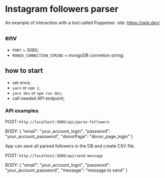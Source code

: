 # Instagram followers parser

An example of interaction with a tool called Puppeteer.
site: https://pptr.dev/

## env

- `PORT` = 3080;
- `MONGO_CONNECTION_STRING` = mongoDB connetion string;

## how to start

- set envs;
- `yarn` or `npm i`;
- `yarn dev` or `npm run dev`;
- call needed API endpoint;

### API examples

POST: `http://localhost:3080/api/parse-followers`

BODY: {
"email": "your_account_login",
"password": "your_account_password",
"donorPage": "donor_page_login"
}

App can save all parsed followers in the DB and create CSV file.

POST: `http://localhost:3080/api/send-message`

BODY: {
"email": "your_account_login",
"password": "your_account_password",
"message": "message to send"
}
